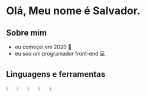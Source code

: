 <h1>Olá, Meu nome é Salvador.</h1>

<h2>Sobre mim</h2>

<ul class="about">
  <li>eu começei em 2020 🚀</li> 
  <li>eu sou um programador front-end 💻</li>
  </ul>
  
  <h2>Linguagens e ferramentas</h2>
  
  <img src="https://i.imgur.com/GlaJP8v.png" width="5%"> <img src="https://i.imgur.com/DcUMqa1.png" width="5%"> <img src="https://i.imgur.com/VANqrrh.png" width="5%"> <img src="https://i.imgur.com/HTrhgl5.png" width="5%"> <img src="https://i.imgur.com/4H6WfZ8.png" width="5%">
